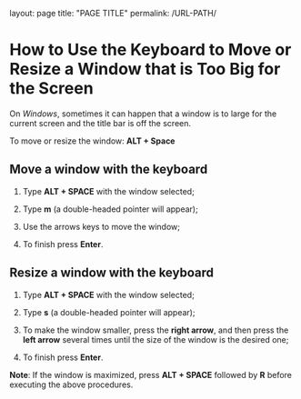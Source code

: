 layout: page
title: "PAGE TITLE"
permalink: /URL-PATH/

# How to Use the Keyboard to Move or Resize a Window that is Too Big for the Screen

On *Windows*, sometimes it can happen that a window is to large for the current screen and the title bar is off the screen. 

To move or resize the window: **ALT + Space**

## Move a window with the keyboard

1. Type **ALT + SPACE** with the window selected;

2. Type **m** (a double-headed pointer will appear);

3. Use the arrows keys to move the window;

4. To finish press **Enter**.



## Resize a window with the keyboard

1. Type **ALT + SPACE** with the window selected;

2. Type **s** (a double-headed pointer will appear);

3. To make the window smaller, press the **right arrow**, and then press the **left arrow** several times until the size of the window is the desired one;

4. To finish press **Enter**.



**Note**: If the window is maximized, press **ALT + SPACE** followed by **R** before executing the above procedures.


